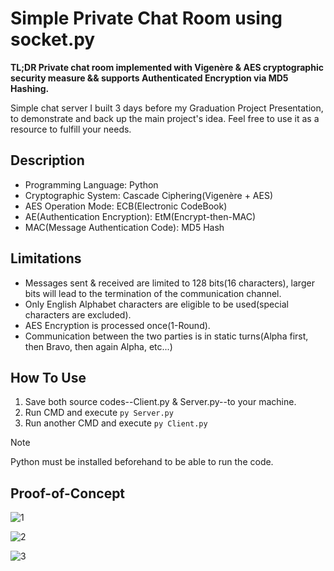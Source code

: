 # Simple Private Chat Room using socket.py
**TL;DR Private chat room implemented with Vigenère &amp; AES cryptographic security measure && supports Authenticated Encryption via MD5 Hashing.**

Simple chat server I built 3 days before my Graduation Project Presentation, to demonstrate and back up the main project's idea.
Feel free to use it as a resource to fulfill your needs.

## Description
- Programming Language: Python
- Cryptographic System: Cascade Ciphering(Vigenère + AES)
- AES Operation Mode: ECB(Electronic CodeBook)
- AE(Authentication Encryption): EtM(Encrypt-then-MAC)
- MAC(Message Authentication Code): MD5 Hash

## Limitations
- Messages sent & received are limited to 128 bits(16 characters), larger bits will lead to the termination of the communication channel.
- Only English Alphabet characters are eligible to be used(special characters are excluded).
- AES Encryption is processed once(1-Round).
- Communication between the two parties is in static turns(Alpha first, then Bravo, then again Alpha, etc...)

## How To Use
1) Save both source codes--Client.py & Server.py--to your machine.
2) Run CMD and execute `py Server.py`
3) Run another CMD and execute `py Client.py`

> [!NOTE]
> Python must be installed beforehand to be able to run the code.

## Proof-of-Concept
![1](https://github.com/LOck-ethqc/Simple-Private-Chat-Room-using-socket.py/assets/90512716/65bea7b5-7a6c-47ad-8f68-26e3f39b6c18)

![2](https://github.com/LOck-ethqc/Simple-Private-Chat-Room-using-socket.py/assets/90512716/27045dd5-77d2-4f49-9119-50a8f22ffccf)

![3](https://github.com/LOck-ethqc/Simple-Private-Chat-Room-using-socket.py/assets/90512716/9887bcf3-111d-4a12-a9f1-d621bb43f16f)




